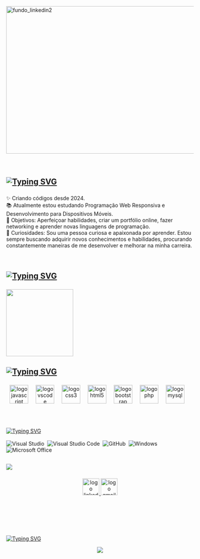 <img width="1584" height="396" alt="fundo_linkedin2" src="https://github.com/user-attachments/assets/2d3b0bee-6b6e-487b-aaad-5964566c864c" />

<br>
<br>
<br>



###

<h2 align="left">
  <a href="https://git.io/typing-svg"><img src="https://readme-typing-svg.herokuapp.com?font=Fira+Code&size=25&pause=1000&color=000000&width=435&lines=Sobre+mim" alt="Typing SVG" /></a>
</h2>

###

<p align="left">
✨ Criando códigos desde 2024. <br>
📚 Atualmente estou estudando Programação Web Responsiva e Desenvolvimento para Dispositivos Móveis.<br>
🎯 Objetivos: Aperfeiçoar habilidades, criar um portfólio online, fazer networking e aprender novas linguagens de programação.<br>
🎲 Curiosidades: Sou uma pessoa curiosa e apaixonada por aprender. Estou sempre buscando adquirir novos conhecimentos e habilidades, procurando constantemente maneiras de me desenvolver e melhorar na minha carreira.<br>
</p>
<br>

###

###

<h2 align="left">
<a href="https://git.io/typing-svg"><img src="https://readme-typing-svg.herokuapp.com?font=Fira+Code&size=25&pause=1000&color=000000&width=435&lines=Estatísticas+do+GitHub%3A" alt="Typing SVG" /></a>
</h2> 

###

   <div>
    <a href="https://github.com/seu-usuário-aqui">
    <img loading="lazy" height="180em" src="https://github-readme-stats.vercel.app/api/top-langs/?username=YasBorba&layout=compact&langs_count=7&theme=dracula"/>
   </div>

###

<h2 align="left">
<a href="https://git.io/typing-svg"><img src="https://readme-typing-svg.herokuapp.com?font=Fira+Code&size=25&pause=1000&color=000000&width=435&lines=Principais+Habilidades%3A" alt="Typing SVG" /></a>
</h2> 

###

<div align="center">
  <img src="https://cdn.jsdelivr.net/gh/devicons/devicon/icons/javascript/javascript-original.svg" height="50" alt="logo javascript"  />
  <img width="12" />
  <img src="https://cdn.jsdelivr.net/gh/devicons/devicon/icons/vscode/vscode-original.svg" height="50" alt="logo vscode"  />
  <img width="12" />
  <img src="https://cdn.jsdelivr.net/gh/devicons/devicon/icons/css3/css3-original.svg" height="50" alt="logo css3"  />
  <img width="12" />
  <img src="https://cdn.jsdelivr.net/gh/devicons/devicon/icons/html5/html5-original.svg" height="50" alt="logo html5"  />
  <img width="12" />
  <img src="https://cdn.jsdelivr.net/gh/devicons/devicon/icons/bootstrap/bootstrap-original.svg" height="50" alt="logo bootstrap"  />
  <img width="12" />
  <img src="https://cdn.jsdelivr.net/gh/devicons/devicon/icons/php/php-original.svg" height="50" alt="logo php"  />
  <img width="12" />
  <img src="https://cdn.jsdelivr.net/gh/devicons/devicon/icons/mysql/mysql-original.svg" height="50" alt="logo mysql"  />
  <img width="12" />
</div>

<br><br>

<a href="https://git.io/typing-svg"><img src="https://readme-typing-svg.herokuapp.com?font=Fira+Code&size=25&pause=1000&color=000000&width=435&lines=Ferramentas" alt="Typing SVG" /></a>
<br>
<br>
![Visual Studio](https://img.shields.io/badge/-Visual%20Studio-0D1117?style=for-the-badge&logo=visual-studio&logoColor=C8A2C8&labelColor=0D1117)&nbsp;
![Visual Studio Code](https://img.shields.io/badge/-Visual%20Studio%20Code-0D1117?style=for-the-badge&logo=visual-studio-code&logoColor=0D1117&labelColor=0D1117)&nbsp;
![GitHub](https://img.shields.io/badge/-GitHub-0D1117?style=for-the-badge&logo=github&labelColor=0D1117)&nbsp;
![Windows](https://img.shields.io/badge/-Windows-0D1117?style=for-the-badge&logo=windows&labelColor=0D1117)&nbsp;
![Microsoft Office](https://img.shields.io/badge/-Microsoft%20Office-0D1117?style=for-the-badge&logo=microsoft-office&labelColor=0D1117)&nbsp;

###

<h2 align="left">
<a href="https://git.io/typing-svg"><img src="https://readme-typing-svg.herokuapp.com?font=Fira+Code&size=25&pause=1000&color=000000&width=435&lines=Meus+contatos" /></a></h2>

###

<div align="center">
<a href="https://www.linkedin.com/in/isabela-paiola-58b7b2339/">
    <img src="https://img.shields.io/static/v1?message=LinkedIn&logo=linkedin&label=&color=000000&logoColor=white" height="45" alt="logo linkedin" />
</a>

<a href="mailto:isabelapaiola6@gmail.com">
    <img src="https://img.shields.io/static/v1?message=Gmail&logo=gmail&label=&color=D14836&logoColor=white" height="45" alt="logo gmail" />
</a>

<br><br>
</div>

###

<div>
<br><br>
<a href="https://git.io/typing-svg"><img src="https://readme-typing-svg.herokuapp.com?font=Fira+Code&size=25&pause=1000&color=000000&width=435&lines=Contador+de+Visitantes" alt="Typing SVG" /></a>

<p align="center">
  <img align="center" src="https://visit-counter.vercel.app/counter.png?page=https%3A%2F%2Fgithub.com%2FLeonardoBanin&s=40&c=000000&bg=00000000&no=2&ff=digi&tb=&ta=" />
</p> 
<br>
</div>
